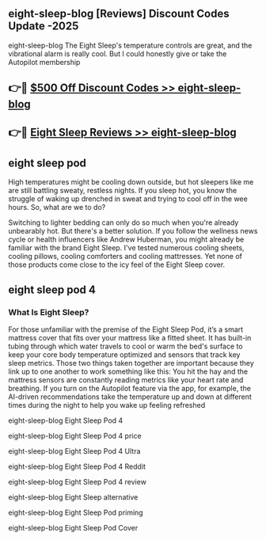 ## eight-sleep-blog [Reviews​] Discount Codes Update -2025

eight-sleep-blog The Eight Sleep's temperature controls are great, and the vibrational alarm is really cool. But I could honestly give or take the Autopilot membership

## 👉🔴 [$500 Off Discount Codes >> eight-sleep-blog](http://download.freeplayer.one?title=eight-sleep-blog&ref=18-ES)

## 👉🔴 [Eight Sleep Reviews >> eight-sleep-blog](http://download.freeplayer.one?title=eight-sleep-blog&ref=18-ES)

## eight sleep pod

High temperatures might be cooling down outside, but hot sleepers like me are still battling sweaty, restless nights. If you sleep hot, you know the struggle of waking up drenched in sweat and trying to cool off in the wee hours. So, what are we to do?

Switching to lighter bedding can only do so much when you're already unbearably hot. But there's a better solution. If you follow the wellness news cycle or health influencers like Andrew Huberman, you might already be familiar with the brand Eight Sleep. I've tested numerous cooling sheets, cooling pillows, cooling comforters and cooling mattresses. Yet none of those products come close to the icy feel of the Eight Sleep cover.

## eight sleep pod 4

### What Is Eight Sleep?

For those unfamiliar with the premise of the Eight Sleep Pod, it’s a smart mattress cover that fits over your mattress like a fitted sheet. It has built-in tubing through which water travels to cool or warm the bed's surface to keep your core body temperature optimized and sensors that track key sleep metrics. Those two things taken together are important because they link up to one another to work something like this: You hit the hay and the mattress sensors are constantly reading metrics like your heart rate and breathing. If you turn on the Autopilot feature via the app, for example, the AI-driven recommendations take the temperature up and down at different times during the night to help you wake up feeling refreshed

eight-sleep-blog Eight Sleep Pod 4

eight-sleep-blog Eight Sleep Pod 4 price

eight-sleep-blog Eight Sleep Pod 4 Ultra

eight-sleep-blog Eight Sleep Pod 4 Reddit

eight-sleep-blog Eight Sleep Pod 4 review

eight-sleep-blog Eight Sleep alternative

eight-sleep-blog Eight Sleep Pod priming

eight-sleep-blog Eight Sleep Pod Cover